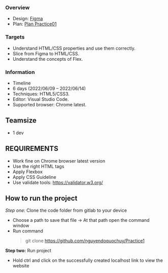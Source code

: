 ### Overview

- Design: [Figma](https://www.figma.com/file/vqvtObUVvyqMTV5l5sLZQq/productly-landing-page-unnoman?node-id=0%3A1)
- Plan: [Plan Practice01](https://docs.google.com/document/d/17kXRV3DAtAqH3j2D2x-X4tS0P2BNqHZXPAzhaBFznbI/edit)

### Targets

- Understand HTML/CSS properties and use them correctly.
- Slice from Figma to HTML/CSS.
- Understand the concepts of Flex.

### Information

- Timeline
- 6 days (2022/06/09 – 2022/06/14)
- Techniques: HTML5/CSS3.
- Editor: Visual Studio Code.
- Supported browser: Chrome latest.

## Teamsize

- 1 dev

## REQUIREMENTS

- Work fine on Chrome browser latest version
- Use the right HTML tags
- Apply Flexbox
- Apply CSS Guideline
- Use validate tools: https://validator.w3.org/

## How to run the project

*Step one:* Clone the code folder from gitlab to your device

- Choose a path to save that file -> At that path open the command window
- Run command
  > git clone https://github.com/nguyendoquochuy/Practice1

**Step two:** Run project

- Hold ctrl and click on the successfully created localhost link to view the website


